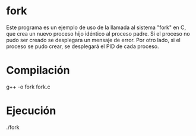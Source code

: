 # fork

Este programa es un ejemplo de uso de la llamada al sistema "fork" en C, que crea un nuevo proceso hijo idéntico al proceso padre.
Si el proceso no pudo ser creado se desplegara un mensaje de error. Por otro lado, si el proceso se pudo crear, se desplegará el PID de cada proceso.

# Compilación

g++ -o fork fork.c

# Ejecución

./fork

